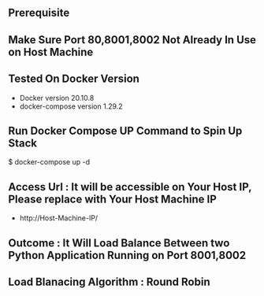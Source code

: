 ## Prerequisite 

## Make Sure Port 80,8001,8002 Not Already In Use on Host Machine

## Tested On Docker Version
- Docker version 20.10.8
- docker-compose version 1.29.2 

## Run Docker Compose UP Command to Spin Up Stack
$ docker-compose up -d

## Access Url : It will be accessible on Your Host IP, Please replace with Your Host Machine IP
- http://Host-Machine-IP/

## Outcome : It Will Load Balance Between two Python Application Running on Port 8001,8002
## Load Blanacing Algorithm : Round Robin
